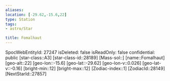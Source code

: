 ```yaml
---
aliases: 
location: [-29.62,-15.6,22]
type: Station
tags:
- astro/Star

title: Fomalhaut
---
```

SpocWebEntityId: 27247
isDeleted: false
isReadOnly: false
confidential: public
[star-class::A3]
[star-class-id::28189]
[Mass-sol::]
[name::Fomalhaut]
[geo-alt::22]
[geo-lon::-15.6]
[geo-lat::-29.62]
[geo-lon-v::0.026]
[geo-lat-v::-0.16]
[bright-min::12]
[bright-max::12]
[Zodiac-index::1]
[ZodiacId::28149]
[NextStarId::27857]



